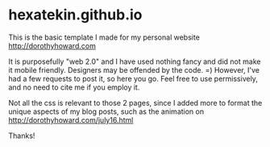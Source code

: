 # hexatekin.github.io

This is the basic template I made for my personal website http://dorothyhoward.com

It is purposefully "web 2.0" and I have used nothing fancy and did not make it mobile friendly. Designers may be offended by the code. =) However, I've had a few requests to post it, so here you go. Feel free to use permissively, and no need to cite me if you employ it.

Not all the css is relevant to those 2 pages, since I added more to format the unique aspects of my blog posts, such as the animation on http://dorothyhoward.com/july16.html

Thanks!
